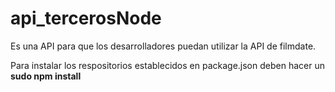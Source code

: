 # api_tercerosNode

Es una API para que los desarrolladores puedan utilizar la API de filmdate.

Para instalar los respositorios establecidos en package.json deben hacer un <b> sudo npm install </b>
